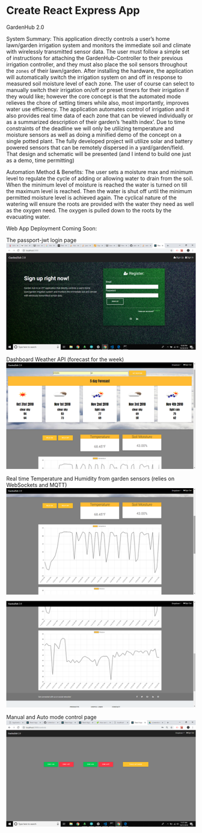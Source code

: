 # Create React Express App
GardenHub 2.0

System Summary:
This application directly controls a user’s home lawn/garden  irrigation system and monitors the immediate soil and climate with wirelessly transmitted sensor data. The user must follow a simple set of instructions for attaching the GardenHub-Controller to their previous irrigation controller, and they must also place the soil sensors throughout the `zones` of their lawn/garden. After installing the hardware, the application will automatically switch the irrigation system on and off in response to measured soil moisture level of each zone. The user of course can select to manually switch their irrigation on/off or preset timers for their irrigation if they would like; however the core concept is that the automated mode relieves the chore of setting timers while also, most importantly, improves water use efficiency.
	The application automates control of irrigation and it also provides real time data of each zone that can be viewed individually or as a summarized description of their garden’s ‘health index’. Due to time constraints of the deadline we will only be utilizing temperature and moisture sensors as well as doing a minified demo of the concept on a single potted plant. The fully developed project will utilize solar and battery powered sensors that can be remotely dispersed in a yard/garden/field. That design and schematic will be presented (and I intend to build one just as a demo, time permitting)


Automation Method & Benefits:
The user sets a moisture max and minimum level to regulate the cycle of adding or allowing water to drain from the soil. When the minimum level of moisture is reached the water is turned on till the maximum level is reached. Then the water is shut off until the minimum permitted moisture level is achieved again. The cyclical nature of the watering will ensure the roots are provided with the water they need as well as the oxygen need. The oxygen is pulled down to the roots by the evacuating water. 


Web App Deployment Coming Soon:

The passport-jwt login page
<img src='https://github.com/Pioneer18/garden_hub2.1/blob/master/src/images/Screenshot%20(37).png'>

Dashboard Weather API (forecast for the week)
<img src='https://github.com/Pioneer18/garden_hub2.1/blob/master/src/images/Screenshot%20(50).png'>

Real time Temperature and Humidity from garden sensors (relies on WebSockets and MQTT)
<img src='https://github.com/Pioneer18/garden_hub2.1/blob/master/src/images/Screenshot%20(48).png'>

<img src='https://github.com/Pioneer18/garden_hub2.1/blob/master/src/images/Screenshot%20(49).png'>

Manual and Auto mode control page
<img src='https://github.com/Pioneer18/garden_hub2.1/blob/master/src/images/Screenshot%20(54).png'>







